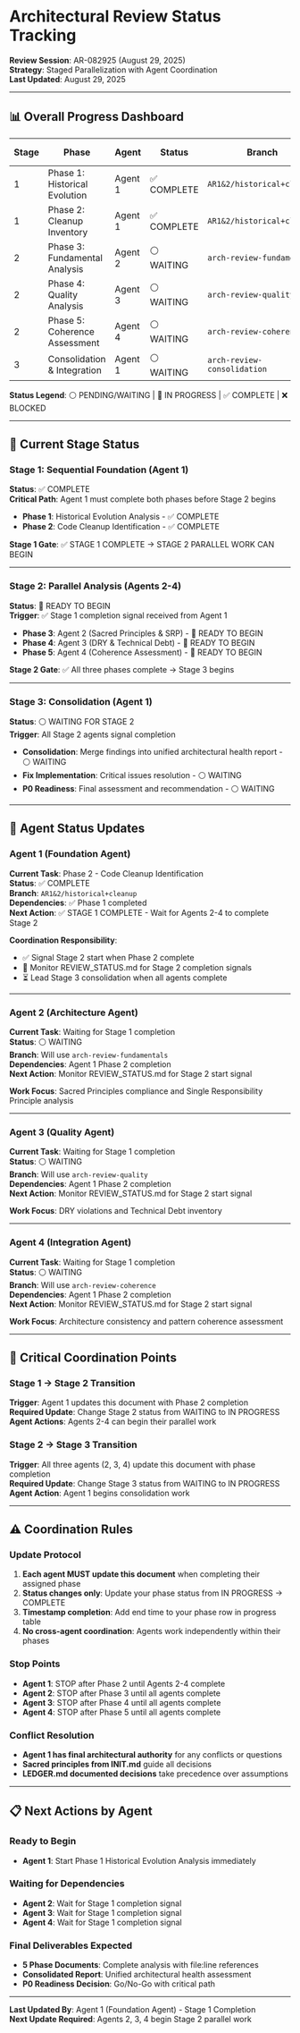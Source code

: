 # Architectural Review Status Tracking
**Review Session**: AR-082925 (August 29, 2025)  
**Strategy**: Staged Parallelization with Agent Coordination  
**Last Updated**: August 29, 2025  

---

## 📊 **Overall Progress Dashboard**

| Stage | Phase | Agent | Status | Branch | Start Time | End Time |
|-------|-------|-------|--------|--------|------------|----------|
| 1 | Phase 1: Historical Evolution | Agent 1 | ✅ COMPLETE | `AR1&2/historical+cleanup` | - | 2025-08-31 15:30 |
| 1 | Phase 2: Cleanup Inventory | Agent 1 | ✅ COMPLETE | `AR1&2/historical+cleanup` | - | 2025-08-31 18:45 |
| 2 | Phase 3: Fundamental Analysis | Agent 2 | ⚪ WAITING | `arch-review-fundamentals` | - | - |
| 2 | Phase 4: Quality Analysis | Agent 3 | ⚪ WAITING | `arch-review-quality` | - | - |
| 2 | Phase 5: Coherence Assessment | Agent 4 | ⚪ WAITING | `arch-review-coherence` | - | - |
| 3 | Consolidation & Integration | Agent 1 | ⚪ WAITING | `arch-review-consolidation` | - | - |

**Status Legend**: ⚪ PENDING/WAITING | 🔄 IN PROGRESS | ✅ COMPLETE | ❌ BLOCKED

---

## 🎯 **Current Stage Status**

### **Stage 1: Sequential Foundation (Agent 1)**
**Status**: ✅ COMPLETE  
**Critical Path**: Agent 1 must complete both phases before Stage 2 begins

- **Phase 1**: Historical Evolution Analysis - ✅ COMPLETE
- **Phase 2**: Code Cleanup Identification - ✅ COMPLETE

**Stage 1 Gate**: ✅ STAGE 1 COMPLETE → STAGE 2 PARALLEL WORK CAN BEGIN

---

### **Stage 2: Parallel Analysis (Agents 2-4)**
**Status**: 🚦 READY TO BEGIN  
**Trigger**: ✅ Stage 1 completion signal received from Agent 1

- **Phase 3**: Agent 2 (Sacred Principles & SRP) - 🚦 READY TO BEGIN
- **Phase 4**: Agent 3 (DRY & Technical Debt) - 🚦 READY TO BEGIN  
- **Phase 5**: Agent 4 (Coherence Assessment) - 🚦 READY TO BEGIN

**Stage 2 Gate**: ✅ All three phases complete → Stage 3 begins

---

### **Stage 3: Consolidation (Agent 1)**
**Status**: ⚪ WAITING FOR STAGE 2  
**Trigger**: All Stage 2 agents signal completion

- **Consolidation**: Merge findings into unified architectural health report - ⚪ WAITING
- **Fix Implementation**: Critical issues resolution - ⚪ WAITING
- **P0 Readiness**: Final assessment and recommendation - ⚪ WAITING

---

## 🔄 **Agent Status Updates**

### **Agent 1 (Foundation Agent)**
**Current Task**: Phase 2 - Code Cleanup Identification  
**Status**: ✅ COMPLETE  
**Branch**: `AR1&2/historical+cleanup`  
**Dependencies**: ✅ Phase 1 completed  
**Next Action**: ✅ STAGE 1 COMPLETE - Wait for Agents 2-4 to complete Stage 2  

**Coordination Responsibility**: 
- ✅ Signal Stage 2 start when Phase 2 complete
- 🔄 Monitor REVIEW_STATUS.md for Stage 2 completion signals
- ⏳ Lead Stage 3 consolidation when all agents complete

---

### **Agent 2 (Architecture Agent)**
**Current Task**: Waiting for Stage 1 completion  
**Status**: ⚪ WAITING  
**Branch**: Will use `arch-review-fundamentals`  
**Dependencies**: Agent 1 Phase 2 completion  
**Next Action**: Monitor REVIEW_STATUS.md for Stage 2 start signal  

**Work Focus**: Sacred Principles compliance and Single Responsibility Principle analysis

---

### **Agent 3 (Quality Agent)**  
**Current Task**: Waiting for Stage 1 completion  
**Status**: ⚪ WAITING  
**Branch**: Will use `arch-review-quality`  
**Dependencies**: Agent 1 Phase 2 completion  
**Next Action**: Monitor REVIEW_STATUS.md for Stage 2 start signal  

**Work Focus**: DRY violations and Technical Debt inventory

---

### **Agent 4 (Integration Agent)**
**Current Task**: Waiting for Stage 1 completion  
**Status**: ⚪ WAITING  
**Branch**: Will use `arch-review-coherence`  
**Dependencies**: Agent 1 Phase 2 completion  
**Next Action**: Monitor REVIEW_STATUS.md for Stage 2 start signal  

**Work Focus**: Architecture consistency and pattern coherence assessment

---

## 🚦 **Critical Coordination Points**

### **Stage 1 → Stage 2 Transition**
**Trigger**: Agent 1 updates this document with Phase 2 completion  
**Required Update**: Change Stage 2 status from WAITING to IN PROGRESS  
**Agent Actions**: Agents 2-4 can begin their parallel work  

### **Stage 2 → Stage 3 Transition**
**Trigger**: All three agents (2, 3, 4) update this document with phase completion  
**Required Update**: Change Stage 3 status from WAITING to IN PROGRESS  
**Agent Action**: Agent 1 begins consolidation work  

---

## ⚠️ **Coordination Rules**

### **Update Protocol**
1. **Each agent MUST update this document** when completing their assigned phase
2. **Status changes only**: Update your phase status from IN PROGRESS → COMPLETE
3. **Timestamp completion**: Add end time to your phase row in progress table
4. **No cross-agent coordination**: Agents work independently within their phases

### **Stop Points**
- **Agent 1**: STOP after Phase 2 until Agents 2-4 complete
- **Agent 2**: STOP after Phase 3 until all agents complete  
- **Agent 3**: STOP after Phase 4 until all agents complete
- **Agent 4**: STOP after Phase 5 until all agents complete

### **Conflict Resolution**
- **Agent 1 has final architectural authority** for any conflicts or questions
- **Sacred principles from INIT.md** guide all decisions
- **LEDGER.md documented decisions** take precedence over assumptions

---

## 📋 **Next Actions by Agent**

### **Ready to Begin**
- **Agent 1**: Start Phase 1 Historical Evolution Analysis immediately

### **Waiting for Dependencies**  
- **Agent 2**: Wait for Stage 1 completion signal
- **Agent 3**: Wait for Stage 1 completion signal
- **Agent 4**: Wait for Stage 1 completion signal

### **Final Deliverables Expected**
- **5 Phase Documents**: Complete analysis with file:line references
- **Consolidated Report**: Unified architectural health assessment
- **P0 Readiness Decision**: Go/No-Go with critical path

---

**Last Updated By**: Agent 1 (Foundation Agent) - Stage 1 Completion  
**Next Update Required**: Agents 2, 3, 4 begin Stage 2 parallel work